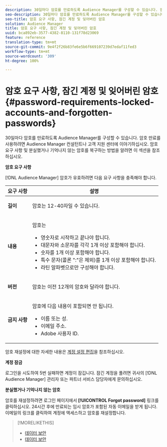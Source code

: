 ```yaml
---
description: 30일마다 암호를 만료하도록 Audience Manager를 구성할 수 있습니다. 암호 만료를 사용하려면 Audience Manager 컨설턴트나 고객 지원 센터에 이야기하십시오. 암호 요구 사항 및 분실했거나 기억나지 않는 암호를 복구하는 방법을 알려면 이 섹션을 참조하십시오.
seo-description: 30일마다 암호를 만료하도록 Audience Manager를 구성할 수 있습니다. 암호 만료를 사용하려면 Audience Manager 컨설턴트나 고객 지원 센터에 이야기하십시오. 암호 요구 사항 및 분실했거나 기억나지 않는 암호를 복구하는 방법을 알려면 이 섹션을 참조하십시오.
seo-title: 암호 요구 사항, 잠긴 계정 및 잊어버린 암호
solution: Audience Manager
title: 암호 요구 사항, 잠긴 계정 및 잊어버린 암호
uuid: bca892eb-3577-4382-8110-131f78d23069
feature: reference
translation-type: tm+mt
source-git-commit: 9e4f2f26b83fe6e5b6f669107239d7edaf11fed3
workflow-type: tm+mt
source-wordcount: '309'
ht-degree: 100%

---
```



# 암호 요구 사항, 잠긴 계정 및 잊어버린 암호{#password-requirements-locked-accounts-and-forgotten-passwords}

30일마다 암호를 만료하도록 Audience Manager를 구성할 수 있습니다. 암호 만료를 사용하려면 Audience Manager 컨설턴트나 고객 지원 센터에 이야기하십시오. 암호 요구 사항 및 분실했거나 기억나지 않는 암호를 복구하는 방법을 알려면 이 섹션을 참조하십시오.

<!-- 

c_password_requirements.xml

 -->

**암호 요구 사항**

[!DNL Audience Manager] 암호가 유효하려면 다음 요구 사항을 충족해야 합니다.

<table id="table_9B79E9F634664F6B995649E3158CCF20"> 
 <thead> 
  <tr> 
   <th colname="col1" class="entry"> 요구 사항 </th> 
   <th colname="col2" class="entry"> 설명 </th> 
  </tr> 
 </thead>
 <tbody> 
  <tr> 
   <td colname="col1"> <p> <b>길이</b> </p> </td> 
   <td colname="col2"> <p>암호는 12-40자일 수 있습니다. </p> </td> 
  </tr> 
  <tr> 
   <td colname="col1"> <p> <b>내용</b> </p> </td> 
   <td colname="col2"> <p>암호는 </p> <p> 
     <ul id="ul_70F64B9DE90E463098DFA8AB8349CF0B"> 
      <li id="li_2FBA66E47F4A4E1BB01DE3722821E100">영숫자로 시작하고 끝나야 합니다. </li> 
      <li id="li_1390D4C9A48944B68B891EE6CB734BBC">대문자와 소문자를 각각 1개 이상 포함해야 합니다. </li> 
      <li id="li_B75B64A005804262BAAF0F1901D63358">숫자를 1개 이상 포함해야 합니다. </li> 
      <li id="li_28452022AF4743B8B159187BBD10890A">특수 문자(콜론 ":"은 제외)를 1개 이상 포함해야 합니다. </li> 
      <li id="li_C02B931ABAB84FFE9B87AEBAEDF34EF3">라틴 알파벳으로만 구성해야 합니다. </li> 
     </ul> </p> </td> 
  </tr> 
  <tr> 
   <td colname="col1"> <p> <b>버전</b> </p> </td> 
   <td colname="col2"> <p> 암호는 이전 12개의 암호와 달라야 합니다. </p> </td> 
  </tr> 
  <tr> 
   <td colname="col1"> <p> <b>금지 사항</b> </p> </td> 
   <td colname="col2"> <p> 암호에 다음 내용이 포함되면 안 됩니다. </p> <p> 
     <ul id="ul_08DE186AF56E401B933256E69279847A"> 
      <li id="li_CC854F7F86484774A76CCF927E1400B4">이름 또는 성. </li> 
      <li id="li_74ACCF3DE717473B8AB9B1720DD891E7">이메일 주소. </li> 
      <li id="li_09C1F699BF6843ACAB4E68D2F57461AB"><span class="keyword"> Adobe</span> 사용자 ID. </li> 
     </ul> </p> </td> 
  </tr> 
 </tbody> 
</table>

암호 재설정에 대한 자세한 내용은 [계정 설정 편집](../features/administration/edit-account-settings.md)을 참조하십시오.

**계정 잠금**

로그인을 시도하여 5번 실패하면 계정이 잠깁니다. 잠긴 계정을 풀려면 귀사의 [!DNL Audience Manager] 관리자 또는 파트너 서비스 담당자에게 문의하십시오.

**분실했거나 기억나지 않는 암호**

암호를 재설정하려면 로그인 페이지에서 **[!UICONTROL Forgot password]** 링크를 클릭하십시오. 24시간 후에 만료되는 임시 암호가 포함된 자동 이메일을 받게 됩니다. 이메일의 링크를 클릭하여 계정에 액세스하고 암호를 재설정합니다.

>[!MORELIKETHIS]
>
>* [데이터 보안](../overview/data-security-and-privacy/data-security.md)
>* [데이터 보안](../overview/data-security-and-privacy/data-privacy.md)


